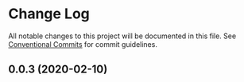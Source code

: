 # Change Log

All notable changes to this project will be documented in this file. See [Conventional Commits](https://conventionalcommits.org) for commit guidelines.

## 0.0.3 (2020-02-10)
